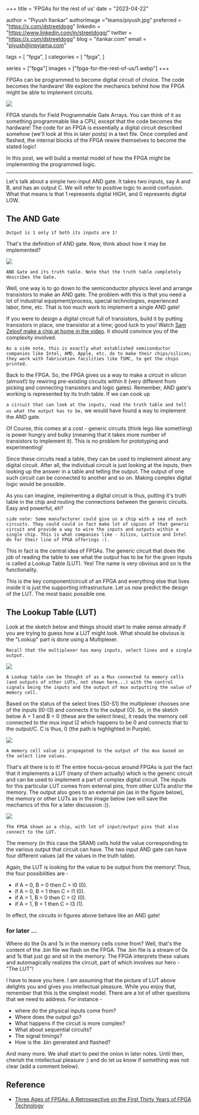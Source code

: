 +++
title = 'FPGAs for the rest of us'
date = "2023-04-22"

author = "Piyush Itankar"
authorImage ="teams/piyush.jpg"
preferred = "https://x.com/dstreetdogg"
linkedin = "https://www.linkedin.com/in/streetdogg/"
twitter = "https://x.com/dstreetdogg"
blog = "itankar.com"
email = "piyush@inpyjama.com"

tags = [
    "fpga",
]
categories = [
    "fpga",
]

series = ["fpga"]
images = ["fpga-for-the-rest-of-us/1.webp"]
+++

FPGAs can be programmed to become digital circuit of choice. The code becomes the hardware! We explore the mechanics behind how the FPGA might be able to implement circuits.

<!--more-->

![](1.webp)

FPGA stands for Field Programmable Gate Arrays. You can think of it as something programmable like a CPU, except that the code becomes the hardware! The code for an FPGA is essentially a digital circuit described somehow (we'll look at this in later posts) in a text file. Once compiled and flashed, the internal blocks of the FPGA rewire themselves to become the stated logic!

In this post, we will build a mental model of how the FPGA might be implementing the programmed logic.

---

Let's talk about a simple two-input AND gate. It takes two inputs, say A and B, and has an output C. We will refer to positive logic to avoid confusion. What that means is that 1 represents digital HIGH, and 0 represents digital LOW.

## The AND Gate

`Output is 1 only if both its inputs are 1!`

That's the definition of AND gate. Now, think about how it may be implemented?

![](2.jpg)

`AND Gate and its truth table. Note that the truth table completely describes the Gate.`

Well, one way is to go down to the semiconductor physics level and arrange transistors to make an AND gate. The problem with this is that you need a lot of industrial equipment/process, special technologies, experienced labor, time, etc. That is too much work to implement a single AND gate!

If you were to design a digital circuit full of transistors, build it by putting transistors in place, one transistor at a time; good luck to you! Watch [Sam Zeloof make a chip at home in the video](https://www.youtube.com/watch?v=XrEC2LGGXn0&t=135s). It should convince you of the complexity involved.


`As a side note, this is exactly what established semiconductor companies like Intel, AMD, Apple, etc. do to make their chips/silicon; they work with fabrication facilities like TSMC, to get the chips printed.`

Back to the FPGA. So, the FPGA gives us a way to make a circuit in silicon (almost!) by rewiring pre-existing circuits within it (very different from picking and connecting transistors and logic gates). Remember, AND gate's working is represented by its truth table. If we can cook up

`a circuit that can look at the inputs, read the truth table and tell us what the output has to be,`
we would have found a way to implement the AND gate.

Of Course, this comes at a cost - generic circuits (think lego like something) is power hungry and bulky (meaning that it takes more number of transistors to implement it). This is no problem for prototyping and experimenting!

Since these circuits read a table, they can be used to implement almost any digital circuit. After all, the individual circuit is just looking at the inputs, then looking up the answer in a table and telling the output. The output of one such circuit can be connected to another and so on.  Making complex digital logic would be possible.

As you can imagine, implementing a digital circuit is thus, putting it's truth table in the chip and routing the connections between the generic circuits. Easy and powerful, eh?

`side note: Some manufacturer could give us a chip with a sea of such circuits. They could could in fact make lot of copies of that generic circuit and provide a way to wire the inputs and outputs within a single chip. This is what companies like - Xilinx, Lattice and Intel do for their line of FPGA offerings :).`

This in fact is the central idea of FPGAs. The generic circuit that does the job of reading the table to see what the output has to be for the given inputs is called a Lookup Table (LUT). Yes! The name is very obvious and so is the functionality.

This is the key component/circuit of an FPGA and everything else that lives inside it is just the supporting infrastructure. Let us now predict the design of the LUT. The most basic possible one.

## The Lookup Table (LUT)

Look at the sketch below and things should start to make sense already if you are trying to guess how a LUT might look. What should be obvious is the "Lookup" part is done using a Multiplexer.

`Recall that the multiplexer has many inputs, select lines and a single output.`

![](3.jpg)

`A Lookup table can be thought of as a Mux connected to memory cells (and outputs of other LUTs, not shown here...) with the control signals being the inputs and the output of mux outputting the value of memory cell.`

Based on the status of the select lines (S0-S1) the multiplexer chooses one of the inputs (I0-I3) and connects it to the output (O). So, in the sketch below A = 1 and B = 0 (these are the select lines), it reads the memory cell connected to the mux input I2 which happens to be 0 and connects that to the output/C. C is thus, 0 (the path is highlighted in Purple).

![](4.jpg)

`A memory cell value is propagated to the output of the mux based on the select line values.`

That's all there is to it! The entire hocus-pocus around FPGAs is just the fact that it implements a LUT (many of them actually) which is the generic circuit and can be used to implement a part of complex digital circuit. The inputs for this particular LUT comes from external pins, from other LUTs and/or the memory. The output also goes to an external pin (as in the figure below), the memory or other LUTs as in the image below (we will save the mechanics of this for a later discussion :)).

![](5.jpg)

`The FPGA shown as a chip, with lot of input/output pins that also connect to the LUT.`

The memory (in this case the SRAM) cells hold the value corresponding to the various output that circuit can have. The two input AND gate can have four different values (all the values in the truth table).

Again, the LUT is looking for the value to be output from the memory! Thus, the four possibilities are -
- if A = 0, B = 0 then C = I0 (0).
- if A = 0, B = 1 then C = I1 (0).
- if A = 1, B = 0 then C = I2 (0).
- if A = 1, B = 1 then C = I3 (1).

In effect, the circuits in figures above behave like an AND gate!

### for later ...

Where do the 0s and 1s in the memory cells come from? Well, that's the content of the .bin file we flash on the FPGA. The .bin file is a stream of 0s and 1s that just go and sit in the memory. The FPGA interprets these values and automagically realizes the circuit, part of which involves our hero - "The LUT"!

I have to leave you here. I am assuming that the picture of LUT above delights you and gives you intellectual pleasure. While you enjoy that, remember that this is the simplest model. There are a lot of other questions that we need to address. For instance -

- where do the physical inputs come from?
- Where does the output go?
- What happens if the circuit is more complex?
- What about sequential circuits?
- The signal timings?
- How is the .bin generated and flashed?

And many more. We shall start to peel the onion in later notes. Until then, cherish the intellectual pleasure :) and do let us know if something was not clear (add a comment below).

## Reference

- [Three Ages of FPGAs: A Retrospective on the First Thirty Years of FPGA Technology](https://ieeexplore.ieee.org/document/7086413)
